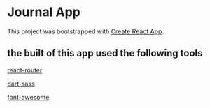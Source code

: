 # Journal App

This project was bootstrapped with [Create React App](https://github.com/facebook/create-react-app).

## the built of this app used the following tools

[react-router](https://reactrouter.com/web/guides/quick-start)

[dart-sass](https://github.com/sass/dart-sass)

[font-awesome](https://cdnjs.com/libraries/font-awesome)
